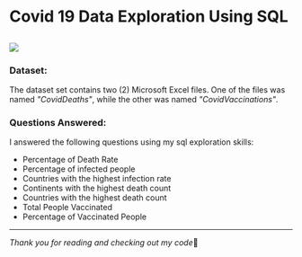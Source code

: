 # Covid 19 Data Exploration Using SQL

![](https://health.maryland.gov/Pictures/covid-19.png)
---
### Dataset:
The dataset set contains two (2) Microsoft Excel files. One of the files was named _"CovidDeaths"_, while the other was named _"CovidVaccinations"_.

### Questions Answered:
I answered the following questions using my sql exploration skills:
- Percentage of Death Rate
- Percentage of infected people
- Countries with the highest infection rate
- Continents with the highest death count
- Countries with the highest death count
- Total People Vaccinated
- Percentage of Vaccinated People 
---
_Thank you for reading and checking out my code_:clap:
